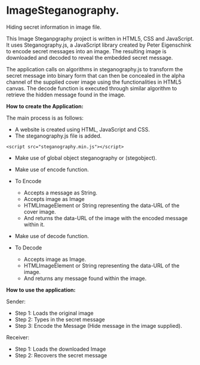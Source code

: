 # ImageSteganography.
Hiding secret information in image file.

This Image Steganpgraphy project is written in HTML5, CSS and JavaScript.
It uses Steganography.js, a JavaScript library created by Peter Eigenschink to encode secret messages into an image. The resulting image is downloaded and decoded to reveal the embedded secret message.

The application calls on algorithms in steganography.js to transform the secret message into binary form that can then be concealed in the alpha channel of the supplied cover image using the functionalities in HTML5 canvas. The decode function is executed through similar algorithm to retrieve the hidden message found in the image.

**How to create the Application:**

The main process is as follows:
* A website is created using HTML, JavaScript and CSS.
* The steganography.js file is added.

```<script src="steganography.min.js"></script>```

*	Make use of global object steganography or (stegobject).

*	Make use of encode function.
* To Encode
    * Accepts a message as String. 
    * Accepts image as Image
    * HTMLImageElement or String representing the data-URL of the cover image.
    * And returns the data-URL of the image with the encoded message within it.

*  Make use of decode function.
* To Decode
    * Accepts image as Image.
    * HTMLImageElement or String representing the data-URL of the image.
    * And returns any message found within the image.

**How to use the application:**

Sender:

* Step 1: Loads the original image
* Step 2: Types in the secret message
* Step 3:  Encode the Message (Hide message in the image supplied).

Receiver: 
* Step 1: Loads the downloaded Image
* Step 2: Recovers the secret message

